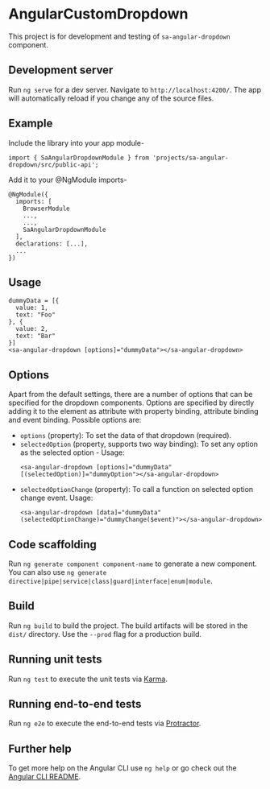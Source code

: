 # AngularCustomDropdown

This project is for development and testing of `sa-angular-dropdown` component.

## Development server

Run `ng serve` for a dev server. Navigate to `http://localhost:4200/`. The app will automatically reload if you change any of the source files.


## Example

Include the library into your app module-
```
import { SaAngularDropdownModule } from 'projects/sa-angular-dropdown/src/public-api';
```

Add it to your @NgModule imports-
```
@NgModule({
  imports: [
    BrowserModule
    ...,
    ...,
    SaAngularDropdownModule
  ],
  declarations: [...],
  ...
})
```

## Usage
```
dummyData = [{
  value: 1,
  text: "Foo"
}, {
  value: 2,
  text: "Bar"
}]
<sa-angular-dropdown [options]="dummyData"></sa-angular-dropdown>
```

## Options

Apart from the default settings, there are a number of options that can be
specified for the dropdown components. Options are specified by directly adding it to the
element as attribute with property binding, attribute binding and event binding.
Possible options are:

  * `options` (property): To set the data of that dropdown (required).
  * `selectedOption` (property, supports two way binding): To set any option as the selected option -
  Usage:
    ```
    <sa-angular-dropdown [options]="dummyData" [(selectedOption)]="dummyOption"></sa-angular-dropdown>
    ```
  * `selectedOptionChange` (property): To call a function on selected option change event.
  Usage:
    ```
    <sa-angular-dropdown [data]="dummyData" (selectedOptionChange)="dummyChange($event)"></sa-angular-dropdown>
    ```


## Code scaffolding

Run `ng generate component component-name` to generate a new component. You can also use `ng generate directive|pipe|service|class|guard|interface|enum|module`.

## Build

Run `ng build` to build the project. The build artifacts will be stored in the `dist/` directory. Use the `--prod` flag for a production build.

## Running unit tests

Run `ng test` to execute the unit tests via [Karma](https://karma-runner.github.io).

## Running end-to-end tests

Run `ng e2e` to execute the end-to-end tests via [Protractor](http://www.protractortest.org/).

## Further help

To get more help on the Angular CLI use `ng help` or go check out the [Angular CLI README](https://github.com/angular/angular-cli/blob/master/README.md).
